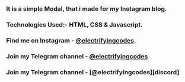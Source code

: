 ### It is a simple Modal, that i made for my Instagram blog.

### Technologies Used:- HTML, CSS & Javascript.

### Find me on Instagram - [@electrifyingcodes][Instagram].
### Join my Telegram channel - [@electrifyingcodes][Telegram]
### Join my Telegram channel - [@electrifyingcodes][discord]

[Instagram]: https://www.instagram.com/electrifyingcodes
[Telegram]: https://t.me/electrifyingcodes
[disco]: https://t.me/electrifyingcodes